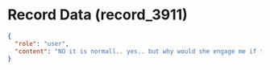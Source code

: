 # Record Data (record_3911)

```json
{
  "role": "user",
  "content": "NO it is normall.. yes.. but why would she engage me if there was some interest of some kind. Not that she wanted to be in a relationshp with me. but it came from her. right?\n"
}
```
